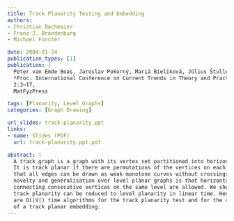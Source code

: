 ```yaml
---
title: Track Planarity Testing and Embedding
authors:
- Christian Bachmaier
- Franz J. Brandenburg
- Michael Forster

date: 2004-01-24
publication_types: [1]
publication: |
  Peter van Emde Boas, Jaroslav Pokorný, Mariá Bieliková, Július Štuller,
  *Proc. International Conference on Current Trends in Theory and Practice of Computer Science, SOFSEM 2004*,
  2:3–17,
  MatFyzPress

tags: [Planarity, Level Graphs]
categories: [Graph Drawing]

url_slides: track-planarity.ppt
links:
- name: Slides (PDF)
  url: track-planarity.ppt.pdf

abstract: |
  A track graph is a graph with its vertex set partitioned into horizontal levels.
  It is track planar if there are permutations of the vertices on each level such
  that all edges can be drawn as weak monotone curves without crossings. The
  novelty and generalisation over level planar graphs is that horizontal edges
  connecting consecutive vertices on the same level are allowed. We show that
  track planarity can be reduced to level planarity in linear time. Hence, there
  are O(|V|) time algorithms for the track planarity test and for the computation
  of a track planar embedding.
---
```

